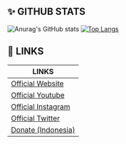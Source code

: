 ## ✨ GITHUB STATS
![Anurag's GitHub stats](https://github-readme-stats.vercel.app/api?username=Kylan1940&show_icons=true&theme=merko)
[![Top Langs](https://github-readme-stats.vercel.app/api/top-langs/?username=Kylan1940&layout=compact)](https://github.com/anuraghazra/github-readme-stats)

## 🔗 LINKS
|LINKS|
|---|
| [Official Website](https://kylan1940.github.io) |
| [Official Youtube](https://youtube.com/c/Kylan1940) |
| [Official Instagram](https://www.instagram.com/nx.kyln) |
| [Official Twitter](https://www.twitter.com/itz____kylan) |
| [Donate (Indonesia)](https://trakteer.id/Kylan1940/tip) |
